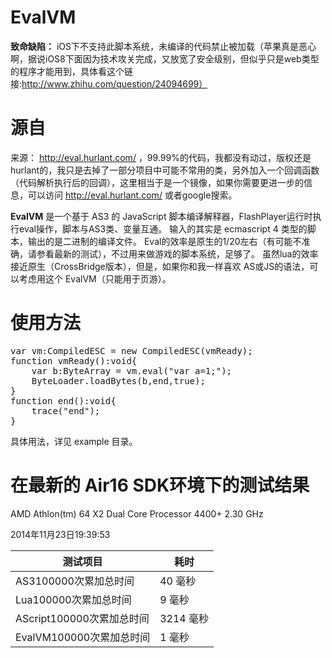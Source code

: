 EvalVM
======

**致命缺陷：** iOS下不支持此脚本系统，未编译的代码禁止被加载（苹果真是恶心啊，据说iOS8下面因为技术攻关完成，又放宽了安全级别，但似乎只是web类型的程序才能用到，具体看这个链接:http://www.zhihu.com/question/24094699）


源自
==
来源： http://eval.hurlant.com/ ，99.99%的代码，我都没有动过，版权还是hurlant的，我只是去掉了一部分项目中可能不常用的类，另外加入一个回调函数（代码解析执行后的回调），这里相当于是一个镜像，如果你需要更进一步的信息，可以访问 http://eval.hurlant.com/ 或者google搜索。


<b>EvalVM</b> 是一个基于 AS3 的 JavaScript 脚本编译解释器，FlashPlayer运行时执行eval操作，脚本与AS3类、变量互通。
输入的其实是 ecmascript 4 类型的脚本，输出的是二进制的编译文件。
Eval的效率是原生的1/20左右（有可能不准确，请参看最新的测试），不过用来做游戏的脚本系统，足够了。
虽然lua的效率接近原生（CrossBridge版本），但是，如果你和我一样喜欢 AS或JS的语法，可以考虑用这个 EvalVM（只能用于页游）。


使用方法
==
<pre>
var vm:CompiledESC = new CompiledESC(vmReady);
function vmReady():void{
	var b:ByteArray = vm.eval("var a=1;");
	ByteLoader.loadBytes(b,end,true);
}
function end():void{
	trace("end");
}
</pre>
具体用法，详见 example 目录。

在最新的 Air16 SDK环境下的测试结果
===

AMD Athlon(tm) 64 X2 Dual Core Processor 4400+ 2.30 GHz

2014年11月23日19:39:53

测试项目 | 耗时
------ | ------- 
AS3100000次累加总时间 |  40 毫秒
Lua100000次累加总时间 |  9 毫秒
AScript100000次累加总时间 |  3214 毫秒
EvalVM100000次累加总时间 |  1 毫秒
